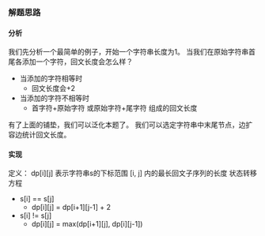 ### 解题思路

#### 分析
我们先分析一个最简单的例子，开始一个字符串长度为1。
当我们在原始字符串首尾各添加一个字符，回文长度会怎么样？
* 当添加的字符相等时
  * 回文长度会+2
* 当添加的字符不相等时
  * 首字符+原始字符 或原始字符+尾字符 组成的回文长度

有了上面的铺垫，我们可以泛化本题了。
我们可以选定字符串中末尾节点，边扩容边统计回文长度。

#### 实现
定义： dp[i][j] 表示字符串s的下标范围 [i, j] 内的最长回文子序列的长度
状态转移方程
* s[i] == s[j]
  * dp[i][j] = dp[i+1][j-1] + 2
* s[i] != s[j]
  * dp[i][j] = max(dp[i+1][j], dp[i][j-1])

